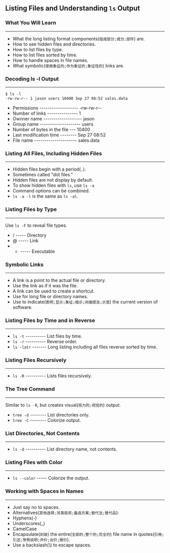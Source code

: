 ## Listing Files and Understanding `ls` Output

### What You Will Learn

*****

* What the long listing format components(`组成部分;成分;部件`) are.
* How to see hidden files and directories.
* How to list files by type.
* How to list files sorted by time.
* How to handle spaces in file names.
* What symbolic(`使用象征的;作为象征的;象征性的`) links are.

### Decoding ls -l Output

*****

```
$ ls -l
-rw-rw-r-- 1 jason users 10400 Sep 27 08:52 sales.data
```
* Permissions ------------------- -rw-rw-r--
* Number of links --------------- 1
* Ownner name ------------------- jason
* Group name -------------------- users
* Number of bytes in the file --- 10400
* Last modification time -------- Sep 27 08:52
* File name --------------------- sales.data

### Listing All Files, Including Hidden Files

*****

* Hidden files begin with a period(`.`).
*   Sometimes called "dot files."
* Hidden files are not display by default.
* To show hidden files with `ls`, use `ls -a` 
* Command options can be combined.
*   `ls -a -l` is the same as `ls -al`.

### Listing Files by Type

*****

Use `ls -F` to reveal file types.
* / ----- Directory
* @ ----- Link
* * ----- Executable

### Symbolic Links

*****

* A link is a point to the actual file or directory.
* Use the link as if it was the file.
* A link can be used to create a shortcut.
*   Use for long file or directory names.
*   Use to indicate(`表明;显示;象征;暗示;间接提及;示意`) the current version of software.

### Listing Files by Time and in Reverse

*****

* `ls -t` ---------- List files by time.
* `ls -r` ---------- Reverse order.
* `ls -latr` ------- Long listing including all files reverse sorted by time.

### Listing Files Recursively

*****

* `ls -R` ---------- Lists files recursively.

### The Tree Command

*****

Similar to `ls -R`, but creates visual(`视力的;视觉的`) output.
* `tree -d` -------- List directories only.
* `tree -C` -------- Colorize output.

### List Directories, Not Contents

*****

* `ls -d` ---------- List directory name, not contents.

### Listing Files with Color

*****

* `ls --color` ----- Colorize the output.

### Working with Spaces in Names

*****

* Just say no to spaces.
* Alternatives(`其他选择;另类投资;备选方案;替代法;替代品`):
*   Hyphens(-)
*   Underscores(_)
*   CamelCase
* Encapsulate(`封装`) the entire(`全部的;整个的;完全的`) file name in quotes(`引用;引述;举例说明;开价;出价;报价`).
* Use a backslash(\\) to escape spaces.